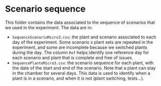 # Scenario sequence

This folder contains the data associated to the sequence of scenarios that we used in the experiment. The data are in:

- `SequenceScenarioMicro3.csv`: the plant and scenario associated to each day of the experiment. Some scenario x plant sets are repeated in the experiment, and some are incomplete because we switched plants during the day. The column `Ref` helps identify one reference day for each scenario and plant that is complete and free of issues.
- `SequencePlanteMicro3.csv`: the scenario sequence for each plant, with the date of the start and end of the scenario. Note that a plant can stay in the chamber for several days. This data is used to identify when a plant is in a scenario, and when it is not (plant switching, tests...).
